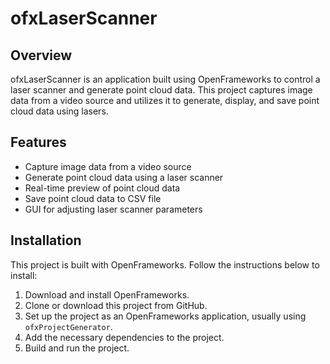 # ofxLaserScanner

## Overview
ofxLaserScanner is an application built using OpenFrameworks to control a laser scanner and generate point cloud data. This project captures image data from a video source and utilizes it to generate, display, and save point cloud data using lasers.

## Features
- Capture image data from a video source
- Generate point cloud data using a laser scanner
- Real-time preview of point cloud data
- Save point cloud data to CSV file
- GUI for adjusting laser scanner parameters

## Installation
This project is built with OpenFrameworks. Follow the instructions below to install:

1. Download and install OpenFrameworks.
2. Clone or download this project from GitHub.
3. Set up the project as an OpenFrameworks application, usually using `ofxProjectGenerator`.
4. Add the necessary dependencies to the project.
5. Build and run the project.
